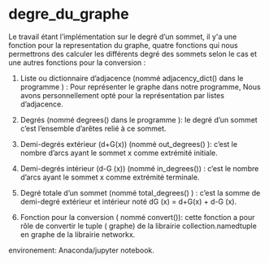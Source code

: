 # degre_du_graphe

Le travail étant l’implémentation sur le degré d’un sommet, il y'a une fonction pour la representation du graphe,
quatre fonctions qui nous permettrons des calculer les différents
degré des sommets selon le cas et une autres fonctions pour la conversion :

1. Liste ou dictionnaire d’adjacence (nommé adjacency_dict() dans le
programme ) :
Pour représenter le graphe dans notre programme, Nous avons
personnellement opté pour la représentation par listes d’adjacence.

2. Degrés (nommé degrees() dans le programme ): le degré d’un sommet
c’est l’ensemble d’arêtes
relié à ce sommet.

3. Demi-degrés extérieur (d+G(x)) (nommé out_degrees() ): c’est le nombre
d’arcs ayant le sommet x comme extrémité initiale.

4. Demi-degrés intérieur (d-G (x)) (nommé in_degrees()) : c’est le nombre
d’arcs ayant le sommet x comme extrémité terminale.

5. Degré totale d’un sommet (nommé total_degrees() ) : c’est la somme de
demi-degré extérieur et intérieur noté dG (x) = d+G(x) + d-G (x).

6. Fonction pour la conversion ( nommé convert()): cette fonction a pour rôle
de convertir le tuple ( graphe) de la librairie collection.namedtuple en
graphe de la librairie networkx.

environement: Anaconda/jupyter notebook.

